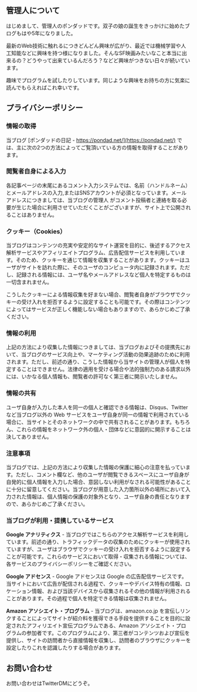 ## 管理人について

はじめまして、管理人のポンダッドです。双子の娘の誕生をきっかけに始めたブログもはや5年になりました。

最新のWeb技術に触れるにつきどんどん興味が広がり、最近では機械学習や人工知能などに興味を持つ様になりました。そんなSF映画みたいなこと本当に出来るの？どうやって出来ているんだろう？などど興味がつきない日々が続いています。

趣味でプログラムを試したりしています。同じような興味をお持ちの方に気楽に読んでもらえればこれ幸いです。

## プライバシーポリシー

### 情報の取得

当ブログ [ポンダッドの日記 - https://pondad.net/](https://pondad.net/) では、主に次の2つの方法によってご覧頂いている方の情報を取得することがあります。

### 閲覧者自身による入力

各記事ページの末尾にあるコメント入力システムでは、名前（ハンドルネーム）とメールアドレスの入力,またはSNSアカウントが必須となっています。メールアドレスにつきましては、当ブログの管理人 がコメント投稿者と連絡を取る必要が生じた場合に利用させていただくことがございますが、サイト上で公開されることはありません。

### クッキー（Cookies）

当ブログはコンテンツの充実や安定的なサイト運営を目的に、後述するアクセス解析サービスやアフィリエイトプログラム、広告配信サービスを利用しています。そのため、クッキーを通じて情報を収集することがあります。クッキーはユーザがサイトを訪れた際に、そのユーザのコンピュータ内に記録されます。ただし、記録される情報には、ユーザ名やメールアドレスなど個人を特定するものは一切含まれません。

こうしたクッキーによる情報収集を好まない場合、閲覧者自身がブラウザでクッキーの受け入れを拒否するように設定することも可能です。その際はコンテンツによってはサービスが正しく機能しない場合もありますので、あらかじめご了承ください。

### 情報の利用

上記の方法により収集した情報につきましては、当ブログおよびその提携先において、当ブログのサービス向上や、マーケティング活動の効果追跡のために利用されます。ただし、前述の通り、こうした情報から当サイトの管理人が個人を特定することはできません。法律の適用を受ける場合や法的強制力のある請求以外には、いかなる個人情報も、閲覧者の許可なく第三者に開示いたしません。

### 情報の共有

ユーザ自身が入力した本人を同一の個人と確認できる情報は、Disqus、Twitter など当ブログ以外の Web サービスをユーザ自身が同一の情報で利用されている場合に、当サイトとそのネットワークの中で共有されることがあります。もちろん、これらの情報をネットワーク外の個人・団体などに意図的に開示することは決してありません。

### 注意事項

当ブログでは、上記の方法により収集した情報の保護に細心の注意を払っています。ただし、コメント欄など、他のユーザが閲覧できるスペースにユーザ自身が自発的に個人情報を入力した場合、意図しない利用がなされる可能性があることに十分に留意してください。当ブログが用意した入力箇所以外の場所において入力された情報は、個人情報の保護の対象外となり、ユーザ自身の責任となりますので、あらかじめご了承ください。

### 当ブログが利用・提携しているサービス

**Google アナリティクス** - 当ブログではこちらのアクセス解析サービスを利用しています。前述の通り、トラフィックデータの収集のためにクッキーが使用されていますが、ユーザはブラウザでクッキーの受け入れを拒否するように設定することが可能です。これらのサービスにおいて取得・収集される情報については、各サービスのプライバシーポリシーをご確認ください。

**Google アドセンス** - Google アドセンスは Google の広告配信サービスです。当サイトにおいて広告が配信される過程で、クッキーやデバイス特有の情報、ロケーション情報、および当該デバイスから収集されるその他の情報が利用されることがあります。その過程で個人を特定できる情報は収集されません。

**Amazon アソシエイト・プログラム** - 当ブログは、amazon.co.jp を宣伝しリンクすることによってサイトが紹介料を獲得できる手段を提供することを目的に設定されたアフィリエイト宣伝プログラムである、Amazon アソシエイト・プログラムの参加者です。このプログラムにより、第三者がコンテンツおよび宣伝を提供し、サイトの訪問者から直接情報を収集し、訪問者のブラウザにクッキーを設定したりこれを認識したりする場合があります。

## お問い合わせ

お問い合わせはTwitterDMにどうぞ。
